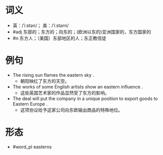 # 词义
- 英：/ˈiːstən/； 美：/ˈiːstərn/
- #adj 东部的；东方的；向东的；(欧洲以东的)亚洲国家的，东方国家的
- #n 东方人；（美国）东部地区的人；东正教信徒
# 例句
- The rising sun flames the eastern sky .
	- 朝阳映红了东方的天空。
- The works of some English artists show an eastern influence .
	- 这些英国艺术家的作品显然受了东方的影响。
- The deal will put the company in a unique position to export goods to Eastern Europe .
	- 这项协议给予这家公司向东欧输出商品的特殊地位。
# 形态
- #word_pl easterns
